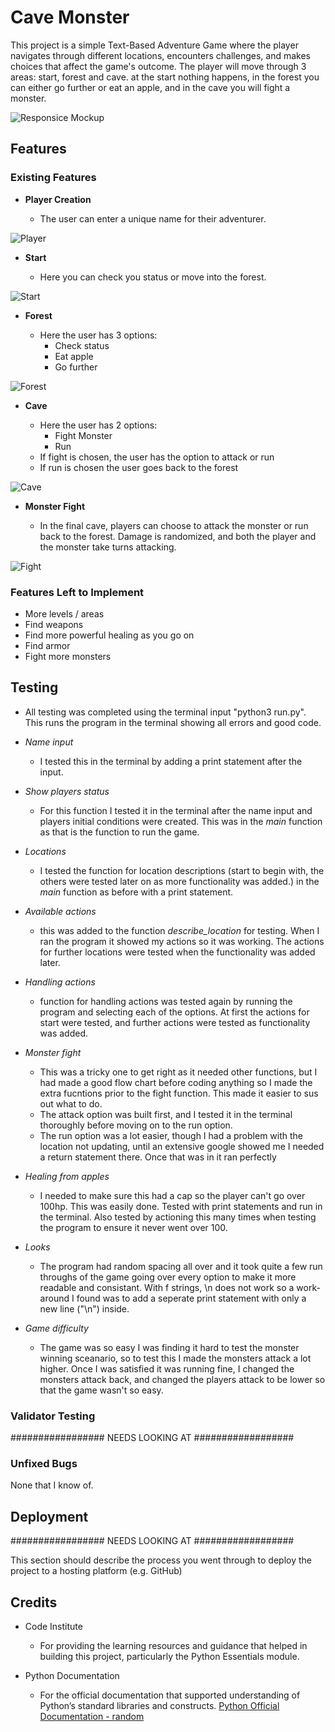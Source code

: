 # Cave Monster

This project is a simple Text-Based Adventure Game where the player navigates through different locations, encounters challenges, and makes choices that affect the game's outcome. The player will move through 3 areas: start, forest and cave. at the start nothing happens, in the forest you can either go further or eat an apple, and in the cave you will fight a monster.

![Responsice Mockup]()

## Features 

### Existing Features

- __Player Creation__

  - The user can enter a unique name for their adventurer.

![Player]()

- __Start__

  - Here you can check you status or move into the forest.

![Start]()

- __Forest__

  - Here the user has 3 options:
    - Check status
    - Eat apple
    - Go further

![Forest]()

- __Cave__

  - Here the user has 2 options:
    - Fight Monster
    - Run
  - If fight is chosen, the user has the option to attack or run
  - If run is chosen the user goes back to the forest

![Cave]()

- __Monster Fight__

  - In the final cave, players can choose to attack the monster or run back to the forest. Damage is randomized, and both the player and the monster take turns attacking.

![Fight]()

### Features Left to Implement

- More levels / areas
- Find weapons
- Find more powerful healing as you go on
- Find armor
- Fight more monsters

## Testing 

- All testing was completed using the terminal input "python3 run.py". This runs the program in the terminal showing all errors and good code. 

- *Name input*
  - I tested this in the terminal by adding a print statement after the input.

- *Show players status* 
  - For this function I tested it in the terminal after the name input and players initial conditions were created. This was in the *main* function as that is the function to run the game.

- *Locations*
  - I tested the function for location descriptions (start to begin with, the others were tested later on as more functionality was added.) in the *main* function as before with a print statement. 

- *Available actions*
  - this was added to the function *describe_location* for testing. When I ran the program it showed my actions so it was working. The actions for further locations were tested when the functionality was added later. 

- *Handling actions*
  - function for handling actions was tested again by running the program and selecting each of the options. At first the actions for start were tested, and further actions were tested as functionality was added.

- *Monster fight*
  - This was a tricky one to get right as it needed other functions, but I had made a good flow chart before coding anything so I made the extra fucntions prior to the fight function. This made it easier to sus out what to do. 
  - The attack option was built first, and I tested it in the terminal thoroughly before moving on to the run option.
  - The run option was a lot easier, though I had a problem with the location not updating, until an extensive google showed me I needed a return statement there. Once that was in it ran perfectly

- *Healing from apples*
  - I needed to make sure this had a cap so the player can't go over 100hp. This was easily done. Tested with print statements and run in the terminal. Also tested by actioning this many times when testing the program to ensure it never went over 100. 

- *Looks*
  - The program had random spacing all over and it took quite a few run throughs of the game going over every option to make it more readable and consistant. With f strings, \n does not work so a work-around I found was to add a seperate print statement with only a new line ("\n") inside.

- *Game difficulty*
  - The game was so easy I was finding it hard to test the monster winning sceanario, so to test this I made the monsters attack a lot higher. Once I was satisfied it was running fine, I changed the monsters attack back, and changed the players attack to be lower so that the game wasn't so easy.

### Validator Testing 

################# NEEDS LOOKING AT ##################

### Unfixed Bugs

None that I know of.

## Deployment


################# NEEDS LOOKING AT ##################

This section should describe the process you went through to deploy the project to a hosting platform (e.g. GitHub) 


## Credits 

- Code Institute
  - For providing the learning resources and guidance that helped in building this project, particularly the Python Essentials module.

- Python Documentation
  - For the official documentation that supported understanding of Python’s standard libraries and constructs. [Python Official Documentation - random](https://docs.python.org/3/library/random.html)